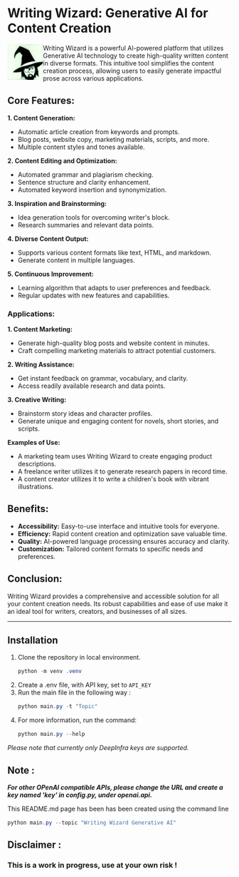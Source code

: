 # Writing Wizard: Generative AI for Content Creation

<img src="writing-wizard.jpeg" align="left" width="80px"/>

Writing Wizard is a powerful AI-powered platform that utilizes Generative AI technology to create high-quality written content in diverse formats. This intuitive tool simplifies the content creation process, allowing users to easily generate impactful prose across various applications.
<br clear="left">

## Core Features:

**1. Content Generation:**

- Automatic article creation from keywords and prompts.
- Blog posts, website copy, marketing materials, scripts, and more.
- Multiple content styles and tones available.


**2. Content Editing and Optimization:**

- Automated grammar and plagiarism checking.
- Sentence structure and clarity enhancement.
- Automated keyword insertion and synonymization.


**3. Inspiration and Brainstorming:**

- Idea generation tools for overcoming writer's block.
- Research summaries and relevant data points.


**4. Diverse Content Output:**

- Supports various content formats like text, HTML, and markdown.
- Generate content in multiple languages.


**5. Continuous Improvement:**

- Learning algorithm that adapts to user preferences and feedback.
- Regular updates with new features and capabilities.


### Applications:

**1. Content Marketing:**

- Generate high-quality blog posts and website content in minutes.
- Craft compelling marketing materials to attract potential customers.


**2. Writing Assistance:**

- Get instant feedback on grammar, vocabulary, and clarity.
- Access readily available research and data points.


**3. Creative Writing:**

- Brainstorm story ideas and character profiles.
- Generate unique and engaging content for novels, short stories, and scripts.


**Examples of Use:**

- A marketing team uses Writing Wizard to create engaging product descriptions.
- A freelance writer utilizes it to generate research papers in record time.
- A content creator utilizes it to write a children's book with vibrant illustrations.


## Benefits:

* **Accessibility:** Easy-to-use interface and intuitive tools for everyone.
* **Efficiency:** Rapid content creation and optimization save valuable time.
* **Quality:** AI-powered language processing ensures accuracy and clarity.
* **Customization:** Tailored content formats to specific needs and preferences.


## Conclusion:

Writing Wizard provides a comprehensive and accessible solution for all your content creation needs. Its robust capabilities and ease of use make it an ideal tool for writers, creators, and businesses of all sizes.

---

## Installation 

1. Clone the repository in local environment.
   ```powershell
   python -m venv .venv
   ```
2. Create a .env file, with API key, set to `API_KEY`
3. Run the main file in the following way :
   ```powershell
   python main.py -t "Topic"
   ```
4. For more information, run the command:
   ```powershell
   python main.py --help
   ```

_Please note that currently only DeepInfra keys are supported._

## Note :

**_For other OPenAI compatible APIs, please change the URL and create a key named 'key' in config.py, under openai.api._**

This README.md page has been has been created using the command line 
```powershell
python main.py --topic "Writing Wizard Generative AI"
```

## Disclaimer :
### This is a work in progress, use at your own risk !
